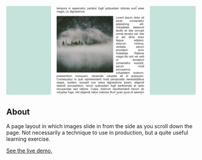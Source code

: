 ![Slide in on Scroll screenshot](screenshot.png)
## About
A page layout in which images slide in from the side as you scroll down the page. Not necessarily a technique to use in production, but a quite useful learning exercise.

[See the live demo.](https://rawgit.com/StephanieCunnane/javascript30/master/13%20-%20Slide%20in%20on%20Scroll/index.html)
